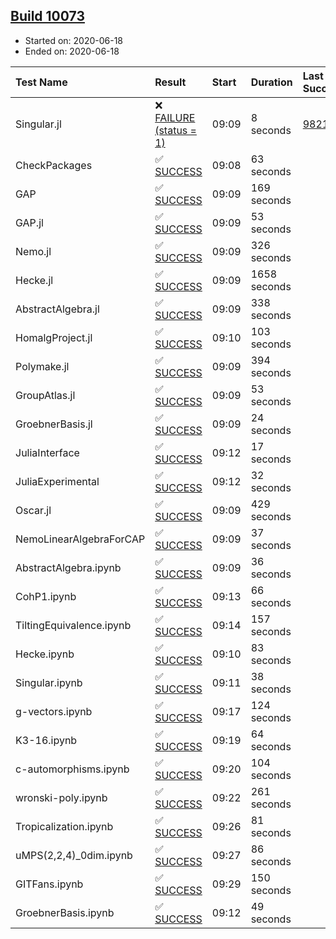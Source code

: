## [Build 10073](https://oscarci.mathematik.uni-kl.de/job/oscar/10073/)

* Started on: 2020-06-18
* Ended on: 2020-06-18

| Test Name    | Result | Start | Duration | Last Success | First Failure |
|:-------------|:-------|:------|:---------|:-------------|:--------------|
| Singular.jl | ❌ [FAILURE (status = 1)](https://oscarci.mathematik.uni-kl.de/job/oscar/10073/artifact/logs/build-10073/Singular.jl.log) | 09:09 | 8 seconds | [9821](https://oscarci.mathematik.uni-kl.de/job/oscar/9821/) | [9822](https://oscarci.mathematik.uni-kl.de/job/oscar/9822/) |
| CheckPackages | ✅ [SUCCESS](https://oscarci.mathematik.uni-kl.de/job/oscar/10073/artifact/logs/build-10073/CheckPackages.log) | 09:08 | 63 seconds |  |  |
| GAP | ✅ [SUCCESS](https://oscarci.mathematik.uni-kl.de/job/oscar/10073/artifact/logs/build-10073/GAP.log) | 09:09 | 169 seconds |  |  |
| GAP.jl | ✅ [SUCCESS](https://oscarci.mathematik.uni-kl.de/job/oscar/10073/artifact/logs/build-10073/GAP.jl.log) | 09:09 | 53 seconds |  |  |
| Nemo.jl | ✅ [SUCCESS](https://oscarci.mathematik.uni-kl.de/job/oscar/10073/artifact/logs/build-10073/Nemo.jl.log) | 09:09 | 326 seconds |  |  |
| Hecke.jl | ✅ [SUCCESS](https://oscarci.mathematik.uni-kl.de/job/oscar/10073/artifact/logs/build-10073/Hecke.jl.log) | 09:09 | 1658 seconds |  |  |
| AbstractAlgebra.jl | ✅ [SUCCESS](https://oscarci.mathematik.uni-kl.de/job/oscar/10073/artifact/logs/build-10073/AbstractAlgebra.jl.log) | 09:09 | 338 seconds |  |  |
| HomalgProject.jl | ✅ [SUCCESS](https://oscarci.mathematik.uni-kl.de/job/oscar/10073/artifact/logs/build-10073/HomalgProject.jl.log) | 09:10 | 103 seconds |  |  |
| Polymake.jl | ✅ [SUCCESS](https://oscarci.mathematik.uni-kl.de/job/oscar/10073/artifact/logs/build-10073/Polymake.jl.log) | 09:09 | 394 seconds |  |  |
| GroupAtlas.jl | ✅ [SUCCESS](https://oscarci.mathematik.uni-kl.de/job/oscar/10073/artifact/logs/build-10073/GroupAtlas.jl.log) | 09:09 | 53 seconds |  |  |
| GroebnerBasis.jl | ✅ [SUCCESS](https://oscarci.mathematik.uni-kl.de/job/oscar/10073/artifact/logs/build-10073/GroebnerBasis.jl.log) | 09:09 | 24 seconds |  |  |
| JuliaInterface | ✅ [SUCCESS](https://oscarci.mathematik.uni-kl.de/job/oscar/10073/artifact/logs/build-10073/JuliaInterface.log) | 09:12 | 17 seconds |  |  |
| JuliaExperimental | ✅ [SUCCESS](https://oscarci.mathematik.uni-kl.de/job/oscar/10073/artifact/logs/build-10073/JuliaExperimental.log) | 09:12 | 32 seconds |  |  |
| Oscar.jl | ✅ [SUCCESS](https://oscarci.mathematik.uni-kl.de/job/oscar/10073/artifact/logs/build-10073/Oscar.jl.log) | 09:09 | 429 seconds |  |  |
| NemoLinearAlgebraForCAP | ✅ [SUCCESS](https://oscarci.mathematik.uni-kl.de/job/oscar/10073/artifact/logs/build-10073/NemoLinearAlgebraForCAP.log) | 09:09 | 37 seconds |  |  |
| AbstractAlgebra.ipynb | ✅ [SUCCESS](https://oscarci.mathematik.uni-kl.de/job/oscar/10073/artifact/logs/build-10073/AbstractAlgebra.ipynb.log) | 09:09 | 36 seconds |  |  |
| CohP1.ipynb | ✅ [SUCCESS](https://oscarci.mathematik.uni-kl.de/job/oscar/10073/artifact/logs/build-10073/CohP1.ipynb.log) | 09:13 | 66 seconds |  |  |
| TiltingEquivalence.ipynb | ✅ [SUCCESS](https://oscarci.mathematik.uni-kl.de/job/oscar/10073/artifact/logs/build-10073/TiltingEquivalence.ipynb.log) | 09:14 | 157 seconds |  |  |
| Hecke.ipynb | ✅ [SUCCESS](https://oscarci.mathematik.uni-kl.de/job/oscar/10073/artifact/logs/build-10073/Hecke.ipynb.log) | 09:10 | 83 seconds |  |  |
| Singular.ipynb | ✅ [SUCCESS](https://oscarci.mathematik.uni-kl.de/job/oscar/10073/artifact/logs/build-10073/Singular.ipynb.log) | 09:11 | 38 seconds |  |  |
| g-vectors.ipynb | ✅ [SUCCESS](https://oscarci.mathematik.uni-kl.de/job/oscar/10073/artifact/logs/build-10073/g-vectors.ipynb.log) | 09:17 | 124 seconds |  |  |
| K3-16.ipynb | ✅ [SUCCESS](https://oscarci.mathematik.uni-kl.de/job/oscar/10073/artifact/logs/build-10073/K3-16.ipynb.log) | 09:19 | 64 seconds |  |  |
| c-automorphisms.ipynb | ✅ [SUCCESS](https://oscarci.mathematik.uni-kl.de/job/oscar/10073/artifact/logs/build-10073/c-automorphisms.ipynb.log) | 09:20 | 104 seconds |  |  |
| wronski-poly.ipynb | ✅ [SUCCESS](https://oscarci.mathematik.uni-kl.de/job/oscar/10073/artifact/logs/build-10073/wronski-poly.ipynb.log) | 09:22 | 261 seconds |  |  |
| Tropicalization.ipynb | ✅ [SUCCESS](https://oscarci.mathematik.uni-kl.de/job/oscar/10073/artifact/logs/build-10073/Tropicalization.ipynb.log) | 09:26 | 81 seconds |  |  |
| uMPS(2,2,4)_0dim.ipynb | ✅ [SUCCESS](https://oscarci.mathematik.uni-kl.de/job/oscar/10073/artifact/logs/build-10073/uMPS-2-2-4-_0dim.ipynb.log) | 09:27 | 86 seconds |  |  |
| GITFans.ipynb | ✅ [SUCCESS](https://oscarci.mathematik.uni-kl.de/job/oscar/10073/artifact/logs/build-10073/GITFans.ipynb.log) | 09:29 | 150 seconds |  |  |
| GroebnerBasis.ipynb | ✅ [SUCCESS](https://oscarci.mathematik.uni-kl.de/job/oscar/10073/artifact/logs/build-10073/GroebnerBasis.ipynb.log) | 09:12 | 49 seconds |  |  |

